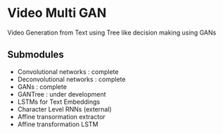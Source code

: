 # Video Multi GAN
Video Generation from Text using Tree like decision making using GANs

## Submodules
* Convolutional networks :  complete
* Deconvolutional networks : complete
* GANs : complete
* GANTree : under development
* LSTMs for Text Embeddings 
* Character Level RNNs (external)
* Affine transormation extractor
* Affine transformation LSTM
